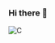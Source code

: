 ### Hi there 👋

![C](https://img.shields.io/badge/c-%2300599C.svg?style=for-the-badge&logo=c&logoColor=white)
